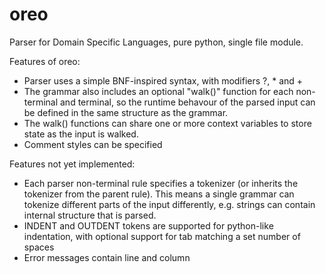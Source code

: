 # oreo

Parser for Domain Specific Languages, pure python, single file module.

Features of oreo:

- Parser uses a simple BNF-inspired syntax, with modifiers ?, * and +
- The grammar also includes an optional "walk()" function for each non-terminal and terminal, so the runtime behavour of the parsed input can be defined in the same structure as the grammar.  
- The walk() functions can share one or more context variables to store state as the input is walked.
- Comment styles can be specified

Features not yet implemented:
- Each parser non-terminal rule specifies a tokenizer (or inherits the tokenizer from the parent rule).  This means a single grammar can tokenize different parts of the input differently, e.g. strings can contain internal structure that is parsed.
- INDENT and OUTDENT tokens are supported for python-like indentation, with optional support for tab matching a set number of spaces
- Error messages contain line and column